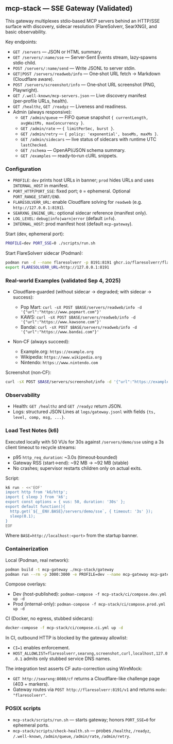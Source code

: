 ## mcp-stack — SSE Gateway (Validated)

This gateway multiplexes stdio‑based MCP servers behind an HTTP/SSE surface with discovery, sidecar resolution (FlareSolverr, SearXNG), and basic observability.

Key endpoints:
- `GET /servers` — JSON or HTML summary.
- `GET /servers/:name/sse` — Server‑Sent Events stream, lazy‑spawns stdio child.
- `POST /servers/:name/send` — Write JSONL to server stdin.
- `GET|POST /servers/readweb/info` — One‑shot URL fetch → Markdown (Cloudflare aware).
- `POST /servers/screenshot/info` — One‑shot URL screenshot (PNG, Playwright).
- `GET /.well-known/mcp-servers.json` — Live discovery manifest (per‑profile URLs, health).
- `GET /healthz`, `GET /readyz` — Liveness and readiness.
 - Admin (always responsive):
   - `GET /admin/queue` — FIFO queue snapshot `{ currentLength, avgWaitMs, maxConcurrency }`.
   - `GET /admin/rate` — `{ limitPerSec, burst }`.
   - `GET /admin/retry` — `{ policy: 'exponential', baseMs, maxMs }`.
   - `GET /admin/sidecars` — live status of sidecars with runtime UTC `lastChecked`.
   - `GET /schema` — OpenAPI/JSON schema summary.
   - `GET /examples` — ready‑to‑run cURL snippets.

### Configuration
- `PROFILE`: `dev` prints host URLs in banner; `prod` hides URLs and uses `INTERNAL_HOST` in manifest.
- `PORT_HTTP`/`PORT_SSE`: fixed port; `0` = ephemeral. Optional `PORT_RANGE_START/END`.
- `FLARESOLVERR_URL`: enable Cloudflare solving for `readweb` (e.g. `http://127.0.0.1:8191`).
- `SEARXNG_ENGINE_URL`: optional sidecar reference (manifest only).
- `LOG_LEVEL`: `debug|info|warn|error` (default `info`).
- `INTERNAL_HOST`: prod manifest host (default `mcp-gateway`).

Start (dev, ephemeral port):
```bash
PROFILE=dev PORT_SSE=0 ./scripts/run.sh
```

Start FlareSolverr sidecar (Podman):
```bash
podman run -d --name flaresolverr -p 8191:8191 ghcr.io/flaresolverr/flaresolverr:latest
export FLARESOLVERR_URL=http://127.0.0.1:8191
```

### Real‑world Examples (validated Sep 4, 2025)

- Cloudflare‑guarded (without sidecar → degraded; with sidecar → success):
  - Pop Mart: `curl -sX POST $BASE/servers/readweb/info -d '{"url":"https://www.popmart.com"}'`
  - KAWS: `curl -sX POST $BASE/servers/readweb/info -d '{"url":"https://www.kawsone.com"}'`
  - Bandai: `curl -sX POST $BASE/servers/readweb/info -d '{"url":"https://www.bandai.com"}'`

- Non‑CF (always succeed):
  - Example.org: `https://example.org`
  - Wikipedia: `https://www.wikipedia.org`
  - Nintendo: `https://www.nintendo.com`

Screenshot (non‑CF):
```bash
curl -sX POST $BASE/servers/screenshot/info -d '{"url":"https://example.org"}' | jq -r '.base64' | base64 -d > shot.png
```

### Observability
- Health: `GET /healthz` and `GET /readyz` return JSON.
- Logs: structured JSON Lines at `logs/gateway.jsonl` with fields `{ts, level, comp, msg, ...}`.

### Load Test Notes (k6)

Executed locally with 50 VUs for 30s against `/servers/demo/sse` using a 3s client timeout to recycle streams:

- p95 `http_req_duration`: ~3.0s (timeout‑bounded)
- Gateway RSS (start→end): ~92 MB → ~92 MB (stable)
- No crashes; supervisor restarts children only on actual exits.

Script:
```bash
k6 run - <<'EOF'
import http from 'k6/http';
import { sleep } from 'k6';
export const options = { vus: 50, duration: '30s' };
export default function(){
  http.get(`${__ENV.BASE}/servers/demo/sse`, { timeout: '3s' });
  sleep(0.1);
}
EOF
```

Where `BASE=http://localhost:<port>` from the startup banner.

### Containerization

Local (Podman, real network):
```sh
podman build -t mcp-gateway ./mcp-stack/gateway
podman run --rm -p 3000:3000 -e PROFILE=dev --name mcp-gateway mcp-gateway
```

Compose overlays:
- Dev (host-published): `podman-compose -f mcp-stack/ci/compose.dev.yml up -d`
- Prod (internal-only): `podman-compose -f mcp-stack/ci/compose.prod.yml up -d`

CI (Docker, no egress, stubbed sidecars):
```sh
docker-compose -f mcp-stack/ci/compose.ci.yml up -d
```

In CI, outbound HTTP is blocked by the gateway allowlist:

- `CI=1` enables enforcement.
- `HOST_ALLOWLIST=flaresolverr,searxng,screenshot,curl,localhost,127.0.0.1` admits only stubbed service DNS names.

The integration test asserts CF auto-correction using WireMock:

- `GET http://searxng:8080/cf` returns a Cloudflare-like challenge page (403 + markers).
- Gateway routes via `POST http://flaresolverr:8191/v1` and returns `mode: "flaresolverr"`.

### POSIX scripts

- `mcp-stack/scripts/run.sh` — starts gateway; honors `PORT_SSE=0` for ephemeral ports.
- `mcp-stack/scripts/check-health.sh` — probes `/healthz`, `/readyz`, `/.well-known`, `/admin/queue`, `/admin/rate`, `/admin/retry`.

